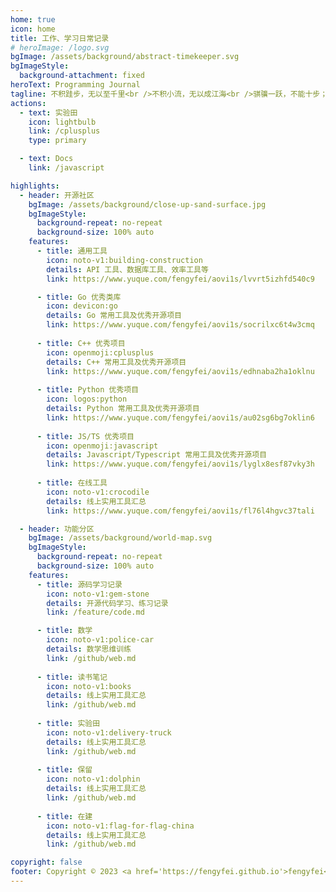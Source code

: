 ```yaml
---
home: true
icon: home
title: 工作、学习日常记录
# heroImage: /logo.svg
bgImage: /assets/background/abstract-timekeeper.svg
bgImageStyle:
  background-attachment: fixed
heroText: Programming Journal
tagline: 不积跬步，无以至千里<br />不积小流，无以成江海<br />骐骥一跃，不能十步；驽马十驾，功在不舍<br />锲而舍之，朽木不折；锲而不舍，金石可镂
actions:
  - text: 实验田
    icon: lightbulb
    link: /cplusplus
    type: primary

  - text: Docs
    link: /javascript

highlights:
  - header: 开源社区
    bgImage: /assets/background/close-up-sand-surface.jpg
    bgImageStyle:
      background-repeat: no-repeat
      background-size: 100% auto
    features:
      - title: 通用工具
        icon: noto-v1:building-construction
        details: API 工具、数据库工具、效率工具等
        link: https://www.yuque.com/fengyfei/aovi1s/lvvrt5izhfd540c9

      - title: Go 优秀类库
        icon: devicon:go
        details: Go 常用工具及优秀开源项目
        link: https://www.yuque.com/fengyfei/aovi1s/socrilxc6t4w3cmq
      
      - title: C++ 优秀项目
        icon: openmoji:cplusplus
        details: C++ 常用工具及优秀开源项目
        link: https://www.yuque.com/fengyfei/aovi1s/edhnaba2ha1oklnu
      
      - title: Python 优秀项目
        icon: logos:python
        details: Python 常用工具及优秀开源项目
        link: https://www.yuque.com/fengyfei/aovi1s/au02sg6bg7oklin6
      
      - title: JS/TS 优秀项目
        icon: openmoji:javascript
        details: Javascript/Typescript 常用工具及优秀开源项目
        link: https://www.yuque.com/fengyfei/aovi1s/lyglx8esf87vky3h
      
      - title: 在线工具
        icon: noto-v1:crocodile
        details: 线上实用工具汇总
        link: https://www.yuque.com/fengyfei/aovi1s/fl76l4hgvc37tali

  - header: 功能分区
    bgImage: /assets/background/world-map.svg
    bgImageStyle:
      background-repeat: no-repeat
      background-size: 100% auto 
    features:
      - title: 源码学习记录
        icon: noto-v1:gem-stone
        details: 开源代码学习、练习记录
        link: /feature/code.md

      - title: 数学
        icon: noto-v1:police-car
        details: 数学思维训练
        link: /github/web.md
      
      - title: 读书笔记
        icon: noto-v1:books
        details: 线上实用工具汇总
        link: /github/web.md
      
      - title: 实验田
        icon: noto-v1:delivery-truck
        details: 线上实用工具汇总
        link: /github/web.md
      
      - title: 保留
        icon: noto-v1:dolphin
        details: 线上实用工具汇总
        link: /github/web.md
      
      - title: 在建
        icon: noto-v1:flag-for-flag-china
        details: 线上实用工具汇总
        link: /github/web.md

copyright: false
footer: Copyright © 2023 <a href='https://fengyfei.github.io'>fengyfei</a>
---
```

